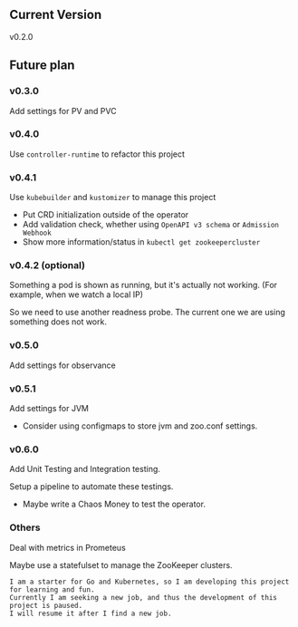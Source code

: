 ## Current Version
v0.2.0

## Future plan
### v0.3.0
Add settings for PV and PVC

### v0.4.0
Use `controller-runtime` to refactor this project

### v0.4.1
Use `kubebuilder` and `kustomizer` to manage this project

- Put CRD initialization outside of the operator
- Add validation check, whether using `OpenAPI v3 schema` or `Admission Webhook`
- Show more information/status in `kubectl get zookeepercluster`

### v0.4.2 (optional)
Something a pod is shown as running, but it's actually not working. (For example, when we watch a local IP)

So we need to use another readness probe. The current one we are using something does not work.


### v0.5.0
Add settings for observance

### v0.5.1
Add settings for JVM

- Consider using configmaps to store jvm and zoo.conf settings.

### v0.6.0
Add Unit Testing and Integration testing.

Setup a pipeline to automate these testings.

- Maybe write a Chaos Money to test the operator.

### Others
Deal with metrics in Prometeus

Maybe use a statefulset to manage the ZooKeeper clusters.

```
I am a starter for Go and Kubernetes, so I am developing this project for learning and fun.
Currently I am seeking a new job, and thus the development of this project is paused.
I will resume it after I find a new job.
```

